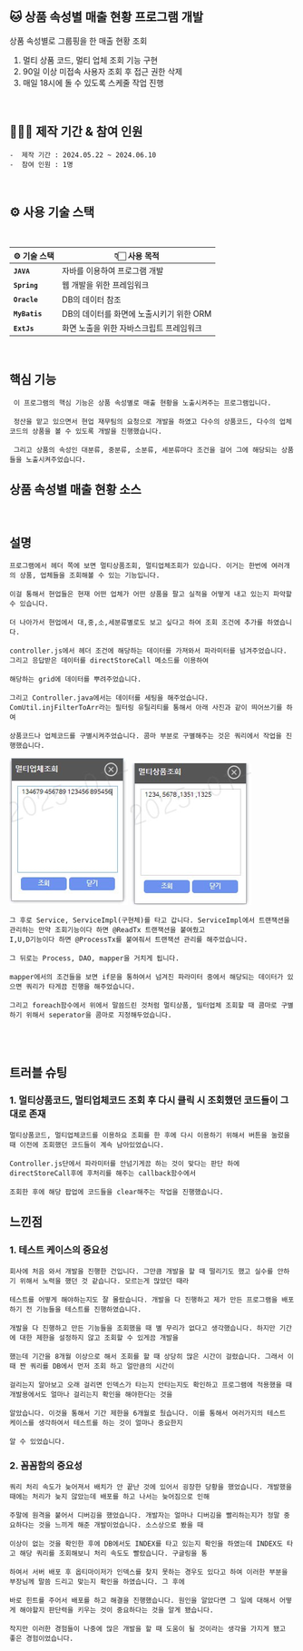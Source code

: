 ## 🐱 상품 속성별 매출 현황 프로그램 개발

상품 속성별로 그룹핑을 한 매출 현황 조회
1) 멀티 상품 코드, 멀티 업체 조회 기능 구현
2) 90일 이상 미접속 사용자 조회 후 접근 권한 삭제 
3) 매일 18시에 돌 수 있도록 스케줄 작업 진행

<br>

## 🧑‍🤝‍🧑 제작 기간 & 참여 인원

  	-  제작 기간 : 2024.05.22 ~ 2024.06.10
  	-  참여 인원 : 1명
<br>

## ⚙️ 사용 기술 스택

<br>

| ⚙️ 기술 스택 | 👇🏻 사용 목적 |
|--|--|
| **`JAVA`** | 자바를 이용하여 프로그램 개발 |
| **`Spring`** | 웹 개발을 위한 프레임워크 |      
| **`Oracle`** | DB의 데이터 참조 |
| **`MyBatis`** | DB의 데이터를 화면에 노출시키기 위한 ORM |
| **`ExtJs`** | 화면 노출을 위한 자바스크립트 프레임워크 |


<br>

## 핵심 기능
	 이 프로그램의 핵심 기능은 상품 속성별로 매출 현황을 노출시켜주는 프로그램입니다.
  
 	 정산을 맡고 있으면서 현업 재무팀의 요청으로 개발을 하였고 다수의 상품코드, 다수의 업체코드의 상품을 볼 수 있도록 개발을 진행했습니다.
   
   	 그리고 상품의 속성인 대분류, 중분류, 소분류, 세분류마다 조건을 걸어 그에 해당되는 상품들을 노출시켜주었습니다.
   	  
## <b>상품 속성별 매출 현황 소스</b>
<br>

## 설명
	프로그램에서 헤더 쪽에 보면 멀티상품조회, 멀티업체조회가 있습니다. 이거는 한번에 여러개의 상품, 업체들을 조회해볼 수 있는 기능입니다.
 
 	이걸 통해서 현업들은 현재 어떤 업체가 어떤 상품을 팔고 실적을 어떻게 내고 있는지 파악할 수 있습니다.
  
	더 나아가서 현업에서 대,중,소,세분류별로도 보고 싶다고 하여 조회 조건에 추가를 하였습니다.

 	controller.js에서 헤더 조건에 해당하는 데이터를 가져와서 파라미터를 넘겨주었습니다. 그리고 응답받은 데이터를 directStoreCall 메소드를 이용하여 
  
  	해당하는 grid에 데이터를 뿌려주었습니다. 
   
	그리고 Controller.java에서는 데이터를 세팅을 해주었습니다. ComUtil.injFilterToArr라는 필터링 유틸리티를 통해서 아래 사진과 같이 띄어쓰기를 하여
 
 	상품코드나 업체코드를 구별시켜주었습니다. 콤마 부분로 구별해주는 것은 쿼리에서 작업을 진행했습니다.
<img src="https://github.com/jsjang96/images/blob/5d452e8e9f6e5944b917fb27b5d8906d651eb1cd/multientpretrieve.png"/>
<img src="https://github.com/jsjang96/images/blob/5d452e8e9f6e5944b917fb27b5d8906d651eb1cd/multigoodsproperties.png"/>

 	그 후로 Service, ServiceImpl(구현체)를 타고 갑니다. ServiceImpl에서 트랜잭션을 관리하는 만약 조회기능이다 하면 @ReadTx 트랜잭션을 붙여줬고
  	I,U,D기능이다 하면 @ProcessTx를 붙여줘서 트랜잭션 관리를 해주었습니다.

   	그 뒤로는 Process, DAO, mapper을 거치게 됩니다.
    
    mapper에서의 조건들을 보면 if문을 통하여서 넘겨진 파라미터 중에서 해당되는 데이터가 있으면 쿼리가 타게끔 진행을 해주었습니다.
     
    그리고 foreach함수에서 위에서 말씀드린 것처럼 멀티상품, 밀터업체 조회할 때 콤마로 구별하기 위해서 seperator을 콤마로 지정해두었습니다.
<br>
<br>

## 트러블 슈팅

### 1. 멀티상품코드, 멀티업체코드 조회 후 다시 클릭 시 조회했던 코드들이 그대로 존재
	멀티상품코드, 멀티업체코드를 이용하요 조회를 한 후에 다시 이용하기 위해서 버튼을 눌렀을 때 이전에 조회했던 코드들이 계속 남아있었습니다.
 
 	Controller.js단에서 파라미터를 안넘기게끔 하는 것이 맞다는 판단 하에 directStoreCall후에 후처리를 해주는 callback함수에서

  	조회한 후에 해당 팝업에 코드들을 clear해주는 작업을 진행했습니다.


## 느낀점

### 1. 테스트 케이스의 중요성
	회사에 처음 와서 개발을 진행한 건입니다. 그만큼 개발을 할 때 떨리기도 했고 실수를 안하기 위해서 노력을 했던 것 같습니다. 모르는게 많았던 때라
 
 	테스트를 어떻게 해야하는지도 잘 몰랐습니다. 개발을 다 진행하고 제가 만든 프로그램을 배포하기 전 기능들을 테스트를 진행하였습니다. 

  	개발을 다 진행하고 만든 기능들을 조회했을 때 별 무리가 없다고 생각했습니다. 하지만 기간에 대한 제한을 설정하지 않고 조회할 수 있게끔 개발을

    했는데 기간을 8개월 이상으로 해서 조회를 할 때 상당히 많은 시간이 걸렸습니다. 그래서 이 때 짠 쿼리를 DB에서 먼저 조회 하고 얼만큼의 시간이

    걸리는지 알아보고 오래 걸리면 인덱스가 타는지 안타는지도 확인하고 프로그램에 적용했을 때 개발용에서도 얼마나 걸리는지 확인을 해야한다는 것을

    알았습니다. 이것을 통해서 기간 제한을 6개월로 뒀습니다. 이를 통해서 여러가지의 테스트 케이스를 생각하여서 테스트를 하는 것이 얼마나 중요한지

    알 수 있었습니다.
  	

### 2. 꼼꼼함의 중요성
	쿼리 처리 속도가 늦어져서 배치가 안 끝난 것에 있어서 굉장한 당황을 했었습니다. 개발했을 때에는 처리가 늦지 않았는데 배포를 하고 나서는 늦어짐으로 인해
 
	주말에 원격을 붙어서 디버깅을 했었습니다. 개발자는 얼마나 디버깅을 빨리하는지가 정말 중요하다는 것을 느끼게 해준 개발이었습니다. 소스상으로 봤을 때

  	이상이 없는 것을 확인한 후에 DB에서도 INDEX를 타고 있는지 확인을 하였는데 INDEX도 타고 해당 쿼리를 조회해보니 처리 속도도 빨랐습니다. 구글링을 통

   	하여서 서버 배포 후 옵티마이저가 인덱스를 찾지 못하는 경우도 있다고 하여 이러한 부분을 부장님께 말씀 드리고 맞는지 확인을 하였습니다. 그 후에

    바로 힌트를 주어서 배포를 하고 해결을 진행했습니다. 원인을 알았다면 그 일에 대해서 어떻게 해야할지 판단력을 키우는 것이 중요하다는 것을 알게 됐습니다. 
    
    작지만 이러한 경험들이 나중에 많은 개발을 할 때 도움이 될 것이라는 생각을 가지게 됐고 좋은 경험이었습니다.
  	

